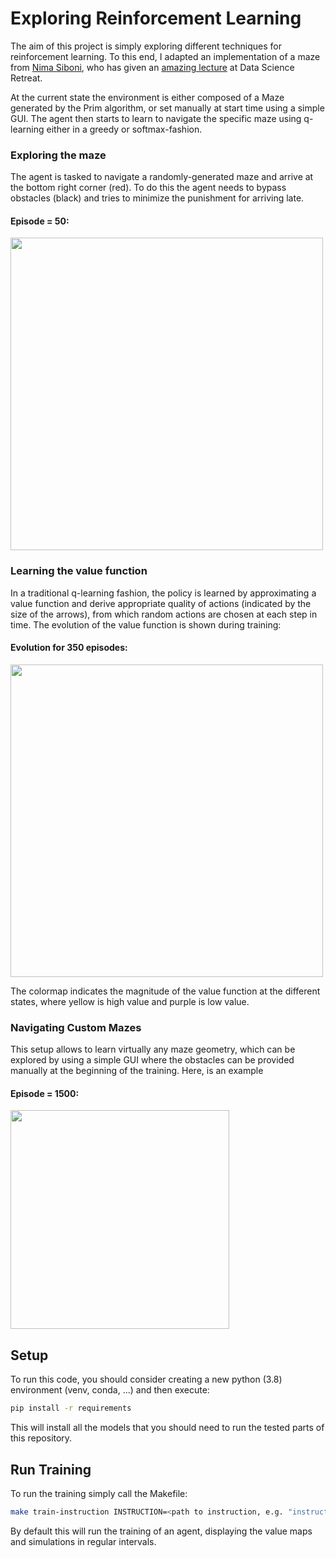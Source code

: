 # Exploring Reinforcement Learning

The aim of this project is simply exploring different techniques for reinforcement learning.
To this end, I adapted an implementation of a maze from [Nima Siboni](https://github.com/nima-siboni), who has given an [amazing lecture](https://github.com/nima-siboni/RL-course-batch-25-DSR) at Data Science Retreat.

At the current state the environment is either composed of a Maze generated by the Prim algorithm, or set manually at start time using a simple GUI.
The agent then starts to learn to navigate the specific maze using q-learning either in a greedy or softmax-fashion.

### Exploring the maze
The agent is tasked to navigate a randomly-generated maze and arrive at the bottom right corner (red). To do this the agent needs to bypass obstacles (black) and tries to minimize the punishment for arriving late. 


<p align="center">
  <h4>Episode = 50:</h4>
  <image src="data/run_episode_50.gif" width="500" height="500"/>
</p>

### Learning the value function
In a traditional q-learning fashion, the policy is learned by approximating a value function and derive appropriate quality of actions (indicated by the size of the arrows), from which random actions are chosen at each step in time. The evolution of the value function is shown during training:


<p align="center">
  <h4>Evolution for 350 episodes:</h4>
  <image src="data/value_evolution_prim_maze.gif" width="500" height="500"/>
</p>
  
The colormap indicates the magnitude of the value function at the different states, where yellow is high value and purple is low value.

### Navigating Custom Mazes
This setup allows to learn virtually any maze geometry, which can be explored by using a simple GUI where the obstacles can be provided manually at the beginning of the training. Here, is an example

<p align="center">
  <h4>Episode = 1500:</h4>
  <image src="data/run_episode_1500_custom_maze.gif" width="350" height="350"/>
</p>

## Setup

To run this code, you should consider creating a new python (3.8) environment (venv, conda, ...) and then execute:

```bash
pip install -r requirements
```

This will install all the models that you should need to run the tested parts of this repository.

## Run Training

To run the training simply call the Makefile:

```bash
make train-instruction INSTRUCTION=<path to instruction, e.g. "instructions/prim_maze.json">
```

By default this will run the training of an agent, displaying the value maps and simulations in regular intervals.


